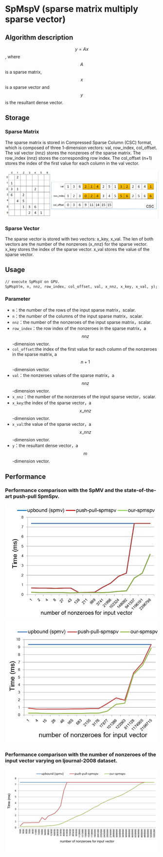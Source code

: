 # SpMspV (sparse matrix multiply sparse vector)

## Algorithm description

$$y = Ax$$, where $$A$$ is a sparse matrix, $$x$$ is a sparse vector 
and $$y$$ is the resultant dense vector. 

## Storage 

### Sparse Matrix

The sparse matrix is stored in Compressed Sparse Column (CSC) format, 
which is composed of three 1-dimension vectors: val, row_index, col_offset. The val vector (nnz) stores the nonzeroes of the sparse matrix.
The row_index (nnz) stores the corresponding row index.
The col_offset (n+1) stores the index of the first value for each column in the val vector. 

 ![Figure 1. The CSC format of the sparse matrix](../images/spmspv/csc.png)


### Sparse Vector

The sparse vector is stored with two vectors: x_key, x_val. 
The len of both vectors are the number of the nonzeroes (x_nnz) for the sparse vector. 
x_key stores the index of the sparse vector.
x_val stores the value of the sparse vector.

## Usage

```
// execute SpMspV on GPU.
SpMspV(m, n, nnz, row_index, col_offset, val, x_nnz, x_key, x_val, y);
```

### Parameter

* `m`：the number of the rows of the input sparse matrix，scalar.
* `n`：the number of the columns of the input sparse matrix，scalar.
* `nnz`：the number of the nonzeroes of the input sparse matrix，scalar.
* `row_index`：the row index of the nonzeroes in the sparse matrix，a $$nnz$$-dimension vector.
* `col_offset`:the index of the first value for each column of the nonzeroes in the sparse matrix, a $$n+1$$-dimension vector.
* `val`：the nonzeroes values of the sparse matrix，a $$nnz$$-dimension vector.
* `x_nnz`：the number of the nonzeroes of the input sparse vector，scalar.
* `x_key`:the index of the sparse vector，a $$x\_nnz$$-dimension vector.
* `x_val`:the value of the sparse vector，a $$x\_nnz$$-dimension vector.
* `y`：the resultant dense vector，a $$m$$-dimension vector.

## Performance

### Performance comparison with the SpMV and the state-of-the-art push-pull SpmSpv.

  ![Figure 2.1. Performance comparison on ljournal-2008 dataset.](../images/spmspv/spmspv-1.png)
  ![Figure 2.2. Performance comparison on soc-LiveJournal1 dataset.](../images/spmspv/spmspv-2.png)


### Performance comparison with the number of nonzeroes of the input vector varying on ljournal-2008 dataset.

 ![Figure 3. Performance comparison with the number of nonzeroes of the input vector varying on ljournal-2008 dataset.](../images/spmspv/spmspv-3.png)